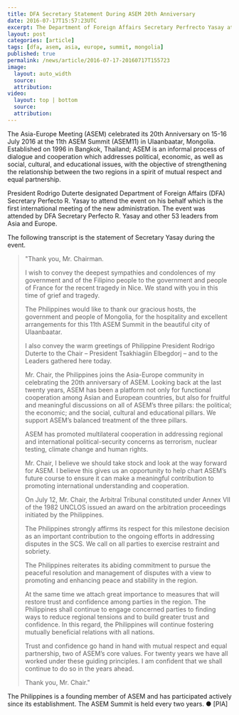 ```yaml
---
title: DFA Secretary Statement During ASEM 20th Anniversary
date: 2016-07-17T15:57:23UTC
excerpt: The Department of Foreign Affairs Secretary Perfrecto Yasay attended the 20th Anniversary of Asia-Europe Meeting in Ulaanbaatar, Mongolia on 15-16 July 2016.
layout: post
categories: [article]
tags: [dfa, asem, asia, europe, summit, mongolia]
published: true
permalink: /news/article/2016-07-17-20160717T155723
image:
  layout: auto_width
  source: 
  attribution: 
video:
  layout: top | bottom
  source: 
  attribution: 
---
```


The Asia-Europe Meeting (ASEM) celebrated its 20th Anniversary on 15-16 July 2016 at the 11th ASEM Summit (ASEM11) in Ulaanbaatar, Mongolia. Established on 1996 in Bangkok, Thailand; ASEM is an informal process of dialogue and cooperation which addresses political, economic, as well as social, cultural, and educational issues, with the objective of strengthening the relationship between the two regions in a spirit of mutual respect and equal partnership.

President Rodrigo Duterte designated Department of Foreign Affairs (DFA) Secretary Perfecto R. Yasay to attend the event on his behalf which is the first international meeting of the new administration. The event was attended by DFA Secretary Perfecto R. Yasay and other 53 leaders from Asia and Europe.

The following transcript is the statement of Secretary Yasay during the event.

> "Thank you, Mr. Chairman.
>
> I wish to convey the deepest sympathies and condolences of my government and of the Filipino people to the government and people of France for the recent tragedy in Nice. We stand with you in this time of grief and tragedy.
>
> The Philippines would like to thank our gracious hosts, the government and people of Mongolia, for the hospitality and excellent arrangements for this 11th ASEM Summit in the beautiful city of Ulaanbaatar.
>
> I also convey the warm greetings of Philippine President Rodrigo Duterte to the Chair – President Tsakhiagiin Elbegdorj – and to the Leaders gathered here today.
>
> Mr. Chair, the Philippines joins the Asia-Europe community in celebrating the 20th anniversary of ASEM. Looking back at the last twenty years, ASEM has been a platform not only for functional cooperation among Asian and European countries, but also for fruitful and meaningful discussions on all of ASEM’s three pillars: the political; the economic; and the social, cultural and educational pillars. We support ASEM’s balanced treatment of the three pillars.
>
> ASEM has promoted multilateral cooperation in addressing regional and international political-security concerns as terrorism, nuclear testing, climate change and human rights.
>
> Mr. Chair, I believe we should take stock and look at the way forward for ASEM. I believe this gives us an opportunity to help chart ASEM’s future course to ensure it can make a meaningful contribution to promoting international understanding and cooperation.
>
> On July 12, Mr. Chair, the Arbitral Tribunal constituted under Annex VII of the 1982 UNCLOS issued an award on the arbitration proceedings initiated by the Philippines.
>
> The Philippines strongly affirms its respect for this milestone decision as an important contribution to the ongoing efforts in addressing disputes in the SCS. We call on all parties to exercise restraint and sobriety.
>
> The Philippines reiterates its abiding commitment to pursue the peaceful resolution and management of disputes with a view to promoting and enhancing peace and stability in the region.
>
> At the same time we attach great importance to measures that will restore trust and confidence among parties in the region. The Philippines shall continue to engage concerned parties to finding ways to reduce regional tensions and to build greater trust and confidence. In this regard, the Philippines will continue fostering mutually beneficial relations with all nations.
>
> Trust and confidence go hand in hand with mutual respect and equal partnership, two of ASEM’s core values. For twenty years we have all worked under these guiding principles. I am confident that we shall continue to do so in the years ahead.
>
> Thank you, Mr. Chair."

The Philippines is a founding member of ASEM and has participated actively since its establishment. The ASEM Summit is held every two years.
&#x25cf; [PIA]
